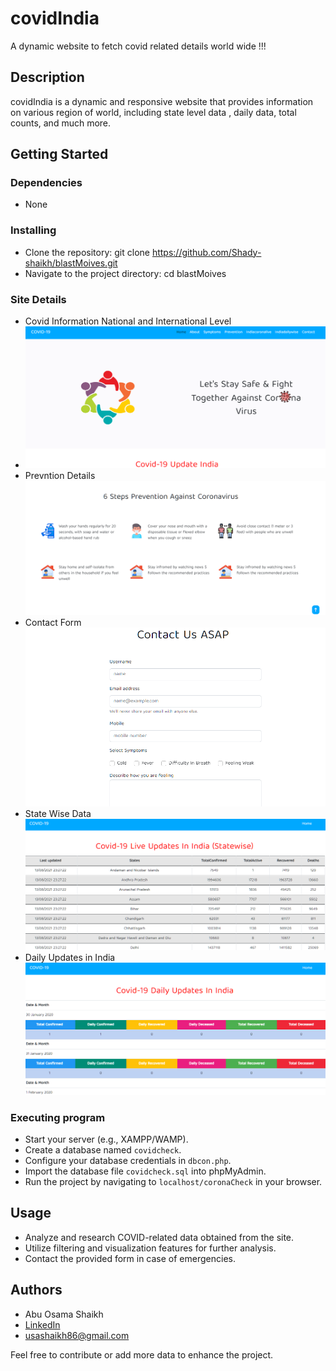 # covidIndia

A dynamic website to fetch covid related details world wide !!!

## Description

covidIndia is a dynamic and responsive  website that provides information on various region of world, including state level data , daily data, total counts, and much more.

## Getting Started

### Dependencies

* None

### Installing

* Clone the repository: git clone https://github.com/Shady-shaikh/blastMoives.git
* Navigate to the project directory: cd blastMoives

### Site Details

* Covid Information National and International Level
* ![Main Page](https://github.com/Shady-shaikh/covidCheck/blob/main/git/Screenshot%202024-05-28%20155242.png)
* Prevntion Details ![Prevntion Details](https://github.com/Shady-shaikh/covidCheck/blob/main/git/Screenshot%202024-05-28%20155255.png)
* Contact Form ![Contact Form](https://github.com/Shady-shaikh/covidCheck/blob/main/git/Screenshot%202024-05-28%20155307.png)
* State Wise Data ![state wise](https://github.com/Shady-shaikh/covidCheck/blob/main/git/Screenshot%202024-05-28%20155321.png)
* Daily Updates in India ![india](https://github.com/Shady-shaikh/covidCheck/blob/main/git/Screenshot%202024-05-28%20155334.png)


### Executing program

* Start your server (e.g., XAMPP/WAMP).
* Create a database named `covidcheck`.
* Configure your database credentials in `dbcon.php`.
* Import the database file `covidcheck.sql` into phpMyAdmin.
* Run the project by navigating to `localhost/coronaCheck` in your browser.

## Usage

* Analyze and research COVID-related data obtained from the site.
* Utilize filtering and visualization features for further analysis.
* Contact the provided form in case of emergencies.


## Authors

* Abu Osama Shaikh
* [LinkedIn](https://www.linkedin.com/in/usama-shaikh-81294a306/)
* usashaikh86@gmail.com

Feel free to contribute or add more data to enhance the project.


